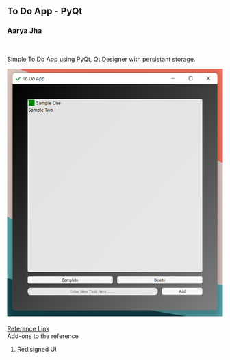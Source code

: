 <h2>To Do App - PyQt</h2>
<h3 style="align:right">Aarya Jha</h3>
<br>
<p>Simple To Do App using PyQt, Qt Designer with persistant storage.</p>

![screenshot](./images/Sample.png)
<br>
<br>
[Reference Link](https://www.pythonguis.com/tutorials/modelview-architecture/)
<br>
Add-ons to the reference
<ol>
<li>
Redisigned UI
</li>
</ol>